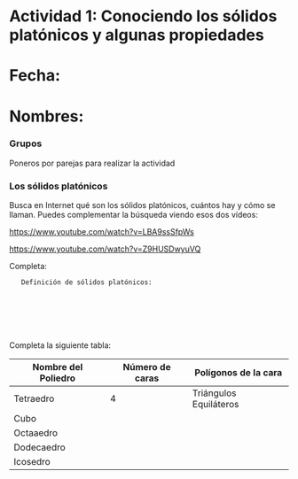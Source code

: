 
# Actividad 1: Conociendo los sólidos platónicos y algunas propiedades

# Fecha:
# Nombres:


### Grupos
Poneros por parejas para realizar la actividad

### Los sólidos platónicos

Busca en Internet qué son los sólidos platónicos, cuántos hay y cómo se llaman. Puedes complementar la búsqueda viendo esos dos vídeos:

   https://www.youtube.com/watch?v=LBA9ssSfpWs

   https://www.youtube.com/watch?v=Z9HUSDwyuVQ

Completa:

```
   Definición de sólidos platónicos:







```


Completa la siguiente tabla:


 Nombre del Poliedro | Número de caras | Polígonos de la cara 
-------------------- | ----------------| -------------------- 
 Tetraedro | 4 | Triángulos Equiláteros 
 Cubo | | 
 Octaaedro | | 
 Dodecaedro | | 
 Icosedro | | 
